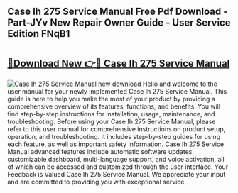 ## Case Ih 275 Service Manual Free Pdf Download - Part-JYv New Repair Owner Guide - User Service Edition FNqB1

# <h2><a href="http://bc92455.oget.top/?id=Case+Ih+275+Service+Manual">🔗Download New 👉🔴 Case Ih 275 Service Manual</a></h2>

[![Case Ih 275 Service Manual new download](https://i.imgur.com/5g1atiW.png)](http://bc92455.oget.top/?id=Case+Ih+275+Service+Manual)
Hello and welcome to the user manual for your newly implemented Case Ih 275 Service Manual. This guide is here to help you make the most of your product by providing a comprehensive overview of its features, functions, and benefits. You will find step-by-step instructions for installation, usage, maintenance, and troubleshooting. Before using your Case Ih 275 Service Manual, please refer to this user manual for comprehensive instructions on product setup, operation, and troubleshooting. It includes step-by-step guides for using each feature, as well as important safety information. Case Ih 275 Service Manual advanced features include automatic software updates, customizable dashboard, multi-language support, and voice activation, all of which can be accessed and customized through the user interface. Your Feedback is Valued Case Ih 275 Service Manual. We appreciate your input and are committed to providing you with exceptional service.
